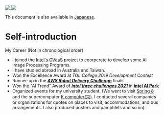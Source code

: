 <a href="https://github.com/anuraghazra/github-readme-stats">
  <img align="center" src="https://github-readme-stats.vercel.app/api/top-langs/?username=yusuke-1105&show_icons=true&hide_border=truecount_private=true&title_color=333333&text_color=000000&bg_color=45,EEFFFF,BAD3FF" />
</a>
<a href="https://github.com/anuraghazra/github-readme-stats">
  <img align="center" src="https://github-readme-stats.vercel.app/api?username=yusuke-1105&count_private=true&show_icons=true&show_icons=true&hide_border=true&cache_seconds=10000&&title_color=333333&text_color=&bg_color=-15,C2EEFF,FFDDFF&line_height=27" />
</a>  

This document is also available in [Japanese](https://github.com/yusuke-1105/yusuke-1105/blob/main/README_ja.md).  

# Self-introduction  
<!-- Hi😆  
I am a university student living in Japan.
My favorite things to do are to watch movies and to think of systems that might be useful to people. I've been doing programming for image processing systems, and the language I can do best is *Python*. I can also program in *C language, Swift, Java(?), html, and css*. I've used [**MATLAB**](https://www.mathworks.com/products/matlab.html) and [**ROS**](http://wiki.ros.org/Documentation) in the past.  

I also created my club's [blog](https://kuclubdtk.hateblo.jp), a place where everyone belonging to it can do [activities](https://github.com/DTK-CreativeStudio) and [learnings](https://github.com/DTK-CreativeStudio/Course) online. And created [a special site](https://kudtk844412490.wordpress.com) for my University’s festival (including videos).

Recently, I've been into [**Docker**](https://www.docker.com), and I've created  
a part of [walklets.com](https://walklets.com) (Docker-based AI image processing service)  
and the [U.N.I.O.N.](https://github.com/DTK-CreativeStudio/U.N.I.O.N.) (access control system). -->

My Career (Not in chronological order)

<!-- - I collaborated with a friend
to develop [**walklets.com**](https://walklets.com). -->
- I joined the [Intel's OVaaS](https://agreeable-rock-03bb9dd00.azurestaticapps.net) project to coorperate to develop some AI Image Processing Programs.  
- I have studied abroad in Australia and Taiwan.
- Won the Excellence Award at *TGL College 2019 Development Contest*
- Runner-up in the [***AWS Robot Delivery Challenge***](https://aws.amazon.com/jp/robot-delivery-challenge/) finals
- Won the "AI Trend" Award of [***intel three challenges 2021***](https://webinar.intel.com/IntelAIPark#openvino) in [**intel AI Park**](https://webinar.intel.com/IntelAIPark)
- Organized events for my university student.
  (We went to visit [Spring 8](http://www.spring8.or.jp/en/) and the supercomputer [K computer(京)](https://www.fujitsu.com/jp/about/businesspolicy/tech/k/whatis/project/#nickname). I contacted several companies or organizations for quotes on places to visit, accommodations, and bus arrangements. I also produced posters and pamphlets  and so on).




<!-- [![ReadMe Card](https://github-readme-stats.vercel.app/api/pin/?username=DTK-CreativeStudio&repo=U.N.I.O.N.)](https://github.com/DTK-CreativeStudio/U.N.I.O.N.)
[![ReadMe Card](https://github-readme-stats.vercel.app/api/pin/?username=yusuke-1105&repo=Object_Detection)](https://github.com/yusuke-1105/Object_Detection)
[![ReadMe Card](https://github-readme-stats.vercel.app/api/pin/?username=DTK-CreativeStudio&repo=AWS-Robot-Delivery-Challenge)](https://github.com/DTK-CreativeStudio/AWS-Robot-Delivery-Challenge)
[![ReadMe Card](https://github-readme-stats.vercel.app/api/pin/?username=DTK-CreativeStudio&repo=Course)](https://github.com/DTK-CreativeStudio/Course)
[![ReadMe Card](https://github-readme-stats.vercel.app/api/pin/?username=yusuke-1105&repo=Search-on-Twitter)](https://github.com/yusuke-1105/Search-on-Twitter) -->
